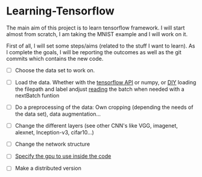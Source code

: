 ﻿# Learning-Tensorflow
The main aim of this project is to learn tensorflow framework. I will start almost from scratch, I am taking the MNIST example and I will work on it.

First of all, I will set some steps/aims (related to the stuff I want to learn). As I complete the goals, I will be reporting the outcomes as well as the git commits which contains the new code.

- [ ] Choose the data set to work on.
- [ ] Load the data. Whether with the [tensorflow API](https://www.tensorflow.org/programmers_guide/reading_data) or numpy, or [DIY](http://stackoverflow.com/questions/34340489/tensorflow-read-images-with-labels) loading the filepath and label andjust [reading](http://stackoverflow.com/questions/39195113/how-to-load-multiple-images-in-a-numpy-array ) the batch when needed with a nextBatch funtion
- [ ] Do a preprocessing of the data: Own cropping (depending the needs of the data set), data augmentation...
- [ ] Change the different layers (see other CNN's like VGG, imagenet, alexnet, Inception-v3, cifar10...)
- [ ] Change the network structure
- [ ] [Specify the gpu to use inside the code](https://www.tensorflow.org/tutorials/using_gpu)
- [ ] Make a distributed version

